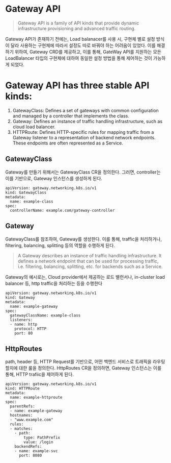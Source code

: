# Gateway API

> Gateway API is a family of API kinds that provide dynamic infrastructure provisioning and advanced traffic routing.

Gateway API가 존재하기 전에는, Load balanacer를 사용 시, 구현체 별로 설정 방식이 달라 사용하는 구현체에 따라서 설정도 따로 바꿔야 하는 어려움이 있었다.
이를 해결하기 위하여, Gateway CRD를 제공하고, 이를 통해, GateWay API를 지원하는 모든 LoadBalancer 타입의 구현체에 대하여 동일한 설정 방법을 통해 제어하는 것이 가능하게 되었다.

# Gateway API has three stable API kinds:

1. GatewayClass: Defines a set of gateways with common configuration and managed by a controller that implements the class.
2. Gateway: Defines an instance of traffic handling infrastructure, such as cloud load balancer.
3. HTTPRoute: Defines HTTP-specific rules for mapping traffic from a Gateway listener to a representation of backend network endpoints. These endpoints are often represented as a Service.

## GatewayClass

Gateway를 만들기 위해서는 GatewayClass CR을 정의한다. 그러면, controller는 이를 기반으로, Gateway 인스턴스를 생성하게 된다.

```
apiVersion: gateway.networking.k8s.io/v1
kind: GatewayClass
metadata:
  name: example-class
spec:
  controllerName: example.com/gateway-controller
```

## Gateway 

GatewayClass를 참조하여, Gateway를 생성한다. 이를 통해, traffic을 처리하거나, filtering, balancing, splitting 등의 역할을 수행하게 된다.

>A Gateway describes an instance of traffic handling infrastructure. It defines a network endpoint that can be used for processing traffic, i.e. filtering, balancing, splitting, etc. for backends such as a Service.

Gateway의 예시로는, Cloud provider에서 제공하는 로드 밸런서나, in-cluster load balancer 등, http traffic을 처리하는 등을 수행한다

```
apiVersion: gateway.networking.k8s.io/v1
kind: Gateway
metadata:
  name: example-gateway
spec:
  gatewayClassName: example-class
  listeners:
  - name: http
    protocol: HTTP
    port: 80
```

## HttpRoutes

path, header 등, HTTP Request를 기반으로, 어떤 백엔드 서비스로 트래픽을 라우팅할지에 대한 룰을 정의한다. HttpRoutes CR을 정의하면, Gateway 인스턴스는 이를 통해, HTTP trafiic을 제어하게 된다.

```
apiVersion: gateway.networking.k8s.io/v1
kind: HTTPRoute
metadata:
  name: example-httproute
spec:
  parentRefs:
  - name: example-gateway
  hostnames:
  - "www.example.com"
  rules:
  - matches:
    - path:
        type: PathPrefix
        value: /login
    backendRefs:
    - name: example-svc
      port: 8080
```
